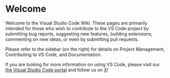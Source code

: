 # Welcome

Welcome to the Visual Studio Code Wiki. These pages are primarily intended for those who wish to contribute to the VS Code project by submitting bug reports, suggesting new features, building extensions, commenting on new ideas, or even by submitting pull requests.

Please refer to the sidebar (on the right) for details on Project Management, Contributing to VS Code, and Documentation.

If you are looking for more information on using VS Code, please visit our [the Visual Studio Code portal](http://code.visualstudio.com) and follow us on [X](https://twitter.com/code)!
